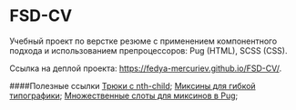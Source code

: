 # FSD-CV
Учебный проект по верстке резюме с применением компонентного подхода и использованием препроцессоров: Pug (HTML), SCSS (CSS).

Ссылка на деплой проекта: https://fedya-mercuriev.github.io/FSD-CV/.

####Полезные ссылки
[Трюки с nth-child](https://css-tricks.com/useful-nth-child-recipies/);
[Миксины для гибкой типографики](https://css-tricks.com/snippets/css/fluid-typography/);
[Множественные слоты для миксинов в Pug](https://codepen.io/anon/pen/RJBPmr?editors=1000);
